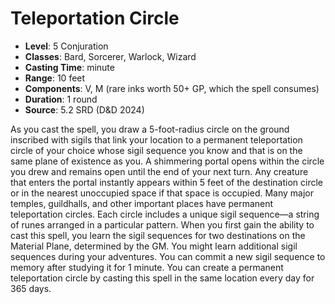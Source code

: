 # Teleportation Circle

- **Level**: 5 Conjuration
- **Classes**: Bard, Sorcerer, Warlock, Wizard
- **Casting Time**: minute
- **Range**: 10 feet
- **Components**: V, M (rare inks worth 50+ GP, which the spell consumes)
- **Duration**: 1 round
- **Source**: 5.2 SRD (D&D 2024)

As you cast the spell, you draw a 5-foot-radius circle on the ground inscribed with sigils that link your location to a permanent teleportation circle of your choice whose sigil sequence you know and that is on the same plane of existence as you. A shimmering portal opens within the circle you drew and remains open until the end of your next turn. Any creature that enters the portal instantly appears within 5 feet of the destination circle or in the nearest unoccupied space if that space is occupied. Many major temples, guildhalls, and other important places have permanent teleportation circles. Each circle includes a unique sigil sequence—a string of runes arranged in a particular pattern. When you first gain the ability to cast this spell, you learn the sigil sequences for two destinations on the Material Plane, determined by the GM. You might learn additional sigil sequences during your adventures. You can commit a new sigil sequence to memory after studying it for 1 minute. You can create a permanent teleportation circle by casting this spell in the same location every day for 365 days.

